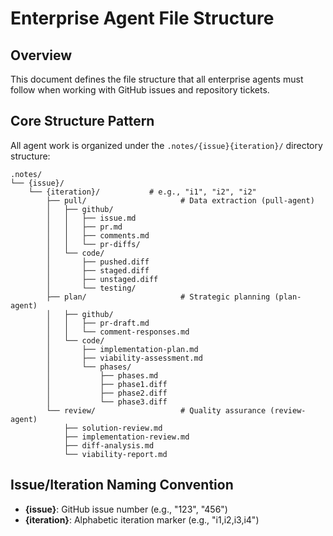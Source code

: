 # Enterprise Agent File Structure

## Overview
This document defines the file structure that all enterprise agents must follow when working with GitHub issues and repository tickets.

## Core Structure Pattern
All agent work is organized under the `.notes/{issue}{iteration}/` directory structure:

```
.notes/
└── {issue}/
    └── {iteration}/           # e.g., "i1", "i2", "i2"
        ├── pull/                     # Data extraction (pull-agent)
        │   ├── github/
        │   │   ├── issue.md
        │   │   ├── pr.md
        │   │   ├── comments.md
        │   │   └── pr-diffs/
        │   └── code/
        │       ├── pushed.diff
        │       ├── staged.diff
        │       ├── unstaged.diff
        │       └── testing/
        ├── plan/                     # Strategic planning (plan-agent)
        │   ├── github/
        │   │   ├── pr-draft.md
        │   │   └── comment-responses.md
        │   └── code/
        │       ├── implementation-plan.md
        │       ├── viability-assessment.md
        │       └── phases/
        │           ├── phases.md
        │           ├── phase1.diff
        │           ├── phase2.diff
        │           └── phase3.diff
        └── review/                   # Quality assurance (review-agent)
            ├── solution-review.md
            ├── implementation-review.md
            ├── diff-analysis.md
            └── viability-report.md
```

## Issue/Iteration Naming Convention
- **{issue}**: GitHub issue number (e.g., "123", "456")
- **{iteration}**: Alphabetic iteration marker (e.g., "i1,i2,i3,i4")